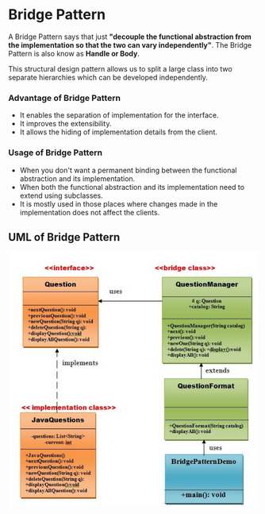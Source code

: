 # Bridge Pattern

A Bridge Pattern says that just **"decouple the functional abstraction from the implementation so that the two can vary independently"**.
The Bridge Pattern is also know as **Handle or Body**.

This structural design pattern allows us to split a large class into two separate hierarchies which can be developed independently.

### Advantage of Bridge Pattern
- It enables the separation of implementation for the interface.
- It improves the extensibility.
- It allows the hiding of implementation details from the client.

### Usage of Bridge Pattern
- When you don't want a permanent binding between the functional abstraction and its implementation.
- When both the functional abstraction and its implementation need to extend using subclasses.
- It is mostly used in those places where changes made in the implementation does not affect the clients.

## UML of Bridge Pattern
<img src="bridge_pattern_uml.png">

